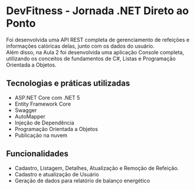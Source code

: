 # DevFitness - Jornada .NET Direto ao Ponto

Foi desenvolvida uma API REST completa de gerenciamento de refeições e informações calóricas delas, junto com os dados do usuário.  
Além disso, na Aula 2 foi desenvolvida uma aplicação Console completa, utilizando os conceitos de fundamentos de C#, Listas e Programação Orientada a Objetos.

## Tecnologias e práticas utilizadas
- ASP.NET Core com .NET 5
- Entity Framework Core
- Swagger
- AutoMapper
- Injeção de Dependência
- Programação Orientada a Objetos
- Publicação na nuvem

## Funcionalidades
- Cadastro, Listagem, Detalhes, Atualização e Remoção de Refeição.
- Cadastro e atualização de Usuário
- Geração de dados para relatório de balanço energético
